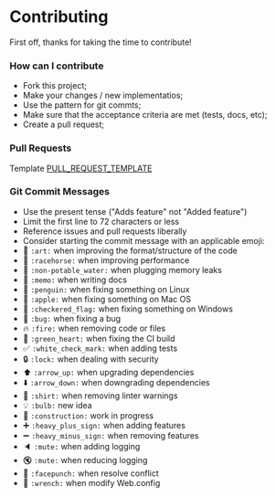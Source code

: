 # Contributing

First off, thanks for taking the time to contribute!

### How can I contribute

  * Fork this project;
  * Make your changes / new implementatios;
  * Use the pattern for git commts; 
  * Make sure that the acceptance criteria are met (tests, docs, etc);
  * Create a pull request;

### Pull Requests

Template [PULL_REQUEST_TEMPLATE](PULL_REQUEST_TEMPLATE.md)

### Git Commit Messages

  * Use the present tense ("Adds feature" not "Added feature")
  * Limit the first line to 72 characters or less
  * Reference issues and pull requests liberally
  * Consider starting the commit message with an applicable emoji:
  * :art: `:art:` when improving the format/structure of the code
  * :racehorse: `:racehorse:` when improving performance
  * :non-potable_water: `:non-potable_water:` when plugging memory leaks
  * :memo: `:memo:` when writing docs
  * :penguin: `:penguin:` when fixing something on Linux
  * :apple: `:apple:` when fixing something on Mac OS
  * :checkered_flag: `:checkered_flag:` when fixing something on Windows
  * :bug: `:bug:` when fixing a bug
  * :fire: `:fire:` when removing code or files
  * :green_heart: `:green_heart:` when fixing the CI build
  * :white_check_mark: `:white_check_mark:` when adding tests
  * :lock: `:lock:` when dealing with security
  * :arrow_up: `:arrow_up:` when upgrading dependencies
  * :arrow_down: `:arrow_down:` when downgrading dependencies
  * :shirt: `:shirt:` when removing linter warnings
  * :bulb: `:bulb:` new idea
  * :construction: `:construction:` work in progress
  * :heavy_plus_sign: `:heavy_plus_sign:` when adding features
  * :heavy_minus_sign: `:heavy_minus_sign:` when removing features
  * :speaker: `:mute:` when adding logging
  * :mute: `:mute:` when reducing logging
  * :facepunch: `:facepunch:` when resolve conflict
  * :wrench: `:wrench:` when modify Web.config
